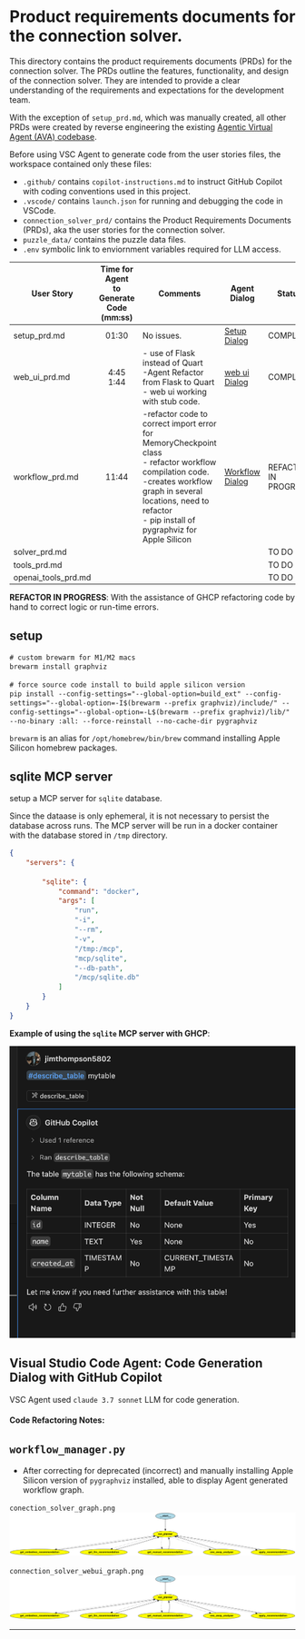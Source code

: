 # Product requirements documents for the connection solver.

This directory contains the product requirements documents (PRDs) for the connection solver. 
The PRDs outline the features, functionality, and design of the connection solver. They are intended to provide a clear understanding of the requirements and expectations for the development team.

With the exception of `setup_prd.md`, which was manually created, all other PRDs were created by reverse engineering the existing [Agentic Virtual Agent (AVA) codebase](https://github.com/jimthompson5802/connection_solver).

Before using VSC Agent to generate code from the user stories files, the workspace contained only these files:
- `.github/` contains `copilot-instructions.md` to instruct GitHub Copilot with coding conventions used in this project.
- `.vscode/` contains `launch.json` for running and debugging the code in VSCode.
- `connection_solver_prd/` contains the Product Requirements Documents (PRDs), aka the user stories for the connection solver.
- `puzzle_data/` contains the puzzle data files.
- `.env` symbolic link to enviornment variables required for LLM access.



|User Story|Time for Agent<br>to Generate Code (mm:ss)|Comments|Agent Dialog|Status|
|---|:---:|---|-----|----|
|setup_prd.md|01:30|No issues.|[Setup Dialog](agent_dialog/agent_setup.md)|COMPLETE|
|web_ui_prd.md|4:45<br>1:44|- use of Flask instead of Quart<br>-Agent Refactor from Flask to Quart<br>- web ui working with stub code.|[web ui Dialog](agent_dialog/agent_webui.md)|COMPLETE|
|workflow_prd.md|11:44|-refactor code to correct import error for MemoryCheckpoint class<br>- refactor workflow compilation code.<br>-creates workflow graph in several locations, need to refactor<br>- pip install of pygraphviz for Apple Silicon|[Workflow Dialog](agent_dialog/agent_workflow.md)|REFACTOR IN PROGRESS|
|solver_prd.md||||TO DO|
|tools_prd.md||||TO DO|
|openai_tools_prd.md||||TO DO|

**REFACTOR IN PROGRESS**: With the assistance of GHCP refactoring code by hand to correct logic or run-time errors.

## setup 
```
# custom brewarm for M1/M2 macs
brewarm install graphviz
 
# force source code install to build apple silicon version
pip install --config-settings="--global-option=build_ext" --config-settings="--global-option=-I$(brewarm --prefix graphviz)/include/" --config-settings="--global-option=-L$(brewarm --prefix graphviz)/lib/" --no-binary :all: --force-reinstall --no-cache-dir pygraphviz 
```

`brewarm` is an alias for `/opt/homebrew/bin/brew` command installing Apple Silicon homebrew packages.

## sqlite MCP server

setup a MCP server for `sqlite` database.

Since the dataase is only ephemeral, it is not necessary to persist the database across runs. The MCP server will be run in a docker container with the database stored in `/tmp` directory.
```json
{
    "servers": {

        "sqlite": {
            "command": "docker",
            "args": [
                "run",
                "-i",
                "--rm",
                "-v",
                "/tmp:/mcp",
                "mcp/sqlite",
                "--db-path",
                "/mcp/sqlite.db"
            ]
        }
    }
}
```

**Example of using the `sqlite` MCP server with GHCP**:

![](images/mcp_sqlite_tool_example.png)


## Visual Studio Code Agent: Code Generation Dialog with GitHub Copilot

VSC Agent used `claude 3.7 sonnet` LLM for code generation.


#### Code Refactoring Notes:

## `workflow_manager.py`

* After correcting for deprecated (incorrect) and manually installing Apple Silicon version of `pygraphviz` installed, able to display Agent generated workflow graph.

`conection_solver_graph.png`
![](images/connection_solver_graph.png)

`connection_solver_webui_graph.png`
![](images/connection_solver_webui_graph.png)

---
